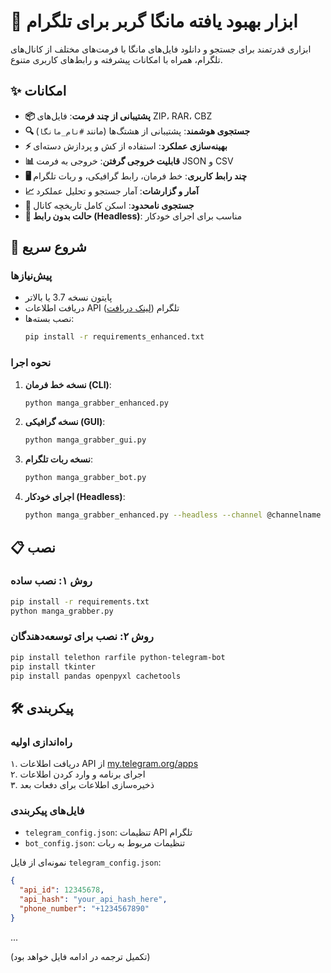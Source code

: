 # 🎌 ابزار بهبود یافته مانگا گربر برای تلگرام

ابزاری قدرتمند برای جستجو و دانلود فایل‌های مانگا با فرمت‌های مختلف از کانال‌های تلگرام، همراه با امکانات پیشرفته و رابط‌های کاربری متنوع.

## ✨ امکانات

- **📦 پشتیبانی از چند فرمت**: فایل‌های ZIP، RAR، CBZ
- **🔍 جستجوی هوشمند**: پشتیبانی از هشتگ‌ها (مانند `#نام_مانگا`)
- **⚡ بهینه‌سازی عملکرد**: استفاده از کش و پردازش دسته‌ای
- **📊 قابلیت خروجی گرفتن**: خروجی به فرمت JSON و CSV
- **🖥️ چند رابط کاربری**: خط فرمان، رابط گرافیکی، و ربات تلگرام
- **📈 آمار و گزارشات**: آمار جستجو و تحلیل عملکرد
- **🎯 جستجوی نامحدود**: اسکن کامل تاریخچه کانال
- **🔧 حالت بدون رابط (Headless)**: مناسب برای اجرای خودکار

## 🚀 شروع سریع

### پیش‌نیازها

- پایتون نسخه 3.7 یا بالاتر
- دریافت اطلاعات API تلگرام ([لینک دریافت](https://my.telegram.org/apps))
- نصب بسته‌ها:  
  ```bash
  pip install -r requirements_enhanced.txt
  ```

### نحوه اجرا

1. **نسخه خط فرمان (CLI)**:
   ```bash
   python manga_grabber_enhanced.py
   ```

2. **نسخه گرافیکی (GUI)**:
   ```bash
   python manga_grabber_gui.py
   ```

3. **نسخه ربات تلگرام**:
   ```bash
   python manga_grabber_bot.py
   ```

4. **اجرای خودکار (Headless)**:
   ```bash
   python manga_grabber_enhanced.py --headless --channel @channelname --search "manga title"
   ```

## 📋 نصب

### روش ۱: نصب ساده

```bash
pip install -r requirements.txt
python manga_grabber.py
```

### روش ۲: نصب برای توسعه‌دهندگان

```bash
pip install telethon rarfile python-telegram-bot
pip install tkinter
pip install pandas openpyxl cachetools
```

## 🛠️ پیکربندی

### راه‌اندازی اولیه

۱. دریافت اطلاعات API از [my.telegram.org/apps](https://my.telegram.org/apps)  
۲. اجرای برنامه و وارد کردن اطلاعات  
۳. ذخیره‌سازی اطلاعات برای دفعات بعد

### فایل‌های پیکربندی

- `telegram_config.json`: تنظیمات API تلگرام
- `bot_config.json`: تنظیمات مربوط به ربات

نمونه‌ای از فایل `telegram_config.json`:
```json
{
  "api_id": 12345678,
  "api_hash": "your_api_hash_here",
  "phone_number": "+1234567890"
}
```

...

(تکمیل ترجمه در ادامه فایل خواهد بود)
